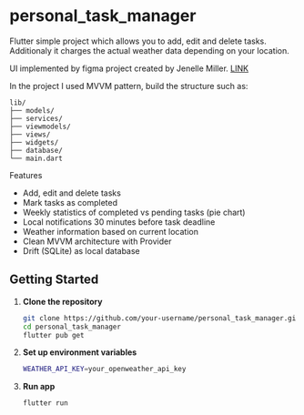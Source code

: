 # personal_task_manager

Flutter simple project which allows you to add, edit and delete tasks. Additionaly it charges the actual weather data depending on your location.

UI implemented by figma project created by Jenelle Miller. [LINK](https://www.figma.com/community/file/1175913608782916573/todo-mobile-app-community)

In the project I used MVVM pattern, build the structure such as:

```
lib/
├── models/
├── services/
├── viewmodels/
├── views/
├── widgets/
├── database/
└── main.dart
```

Features

- Add, edit and delete tasks
- Mark tasks as completed
- Weekly statistics of completed vs pending tasks (pie chart)
- Local notifications 30 minutes before task deadline
- Weather information based on current location
- Clean MVVM architecture with Provider
- Drift (SQLite) as local database

## Getting Started

1. **Clone the repository**

   ```bash
   git clone https://github.com/your-username/personal_task_manager.git
   cd personal_task_manager
   flutter pub get
   ```

2. **Set up environment variables**

   ```bash
   WEATHER_API_KEY=your_openweather_api_key
   ```

3. **Run app**
   ```bash
   flutter run
   ```
